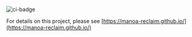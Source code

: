 ![ci-badge](https://github.com/manoa-reclaim/Manoa-reclaim-app/workflows/Manoa-Reclaim-App/badge.svg)

For details on this project, please see [https://manoa-reclaim.github.io/](https://manoa-reclaim.github.io/)
